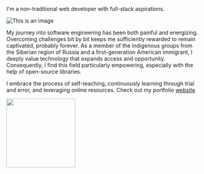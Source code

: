 I'm a non-traditional web developer with full-stack aspirations. 

![This is an image](https://64.media.tumblr.com/21599ecadc5de1e3e232ec49d7ff2866/tumblr_ompbhuqheK1sn231po7_400.gif)
  
My journey into software engineering has been both painful and energizing. Overcoming challenges bit by bit keeps me sufficiently rewarded to remain captivated, probably forever. As a member of the indigenous groups from the Siberian region of Russia and a first-generation American immigrant, I deeply value technology that expands access and opportunity. Consequently, I find this field particularly empowering, especially with the help of open-source libraries.

 I embrace the process of self-teaching, continuously learning through trial and error, and leveraging online resources.
 Check out my portfolio [website](https://personal-blog-ariunaamy.vercel.app/)


<img height="180em" src="https://github-readme-stats.vercel.app/api?username=ariunaamy&show_icons=true&hide_border=true&&count_private=true&include_all_commits=true" />
